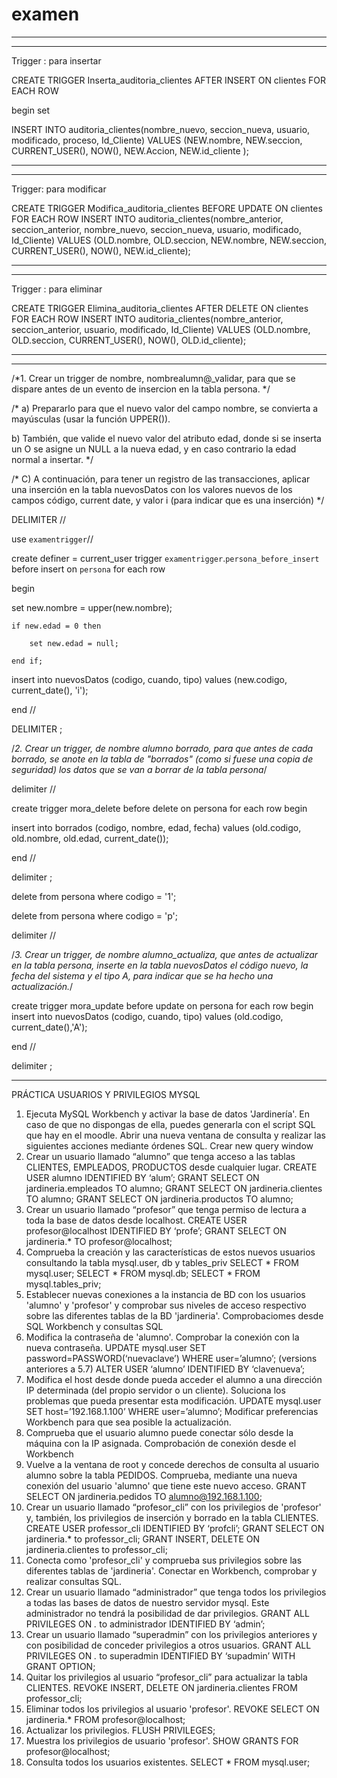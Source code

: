 # examen

---------------

_______________

Trigger : para insertar 

CREATE TRIGGER Inserta_auditoria_clientes AFTER INSERT ON clientes
FOR EACH ROW

begin set 

INSERT INTO auditoria_clientes(nombre_nuevo, seccion_nueva, usuario,
modificado, proceso, Id_Cliente)
VALUES (NEW.nombre, NEW.seccion, CURRENT_USER(), NOW(),
NEW.Accion, NEW.id_cliente );

--------------

______________

Trigger: para modificar

CREATE TRIGGER Modifica_auditoria_clientes BEFORE UPDATE ON clientes
FOR EACH ROW
INSERT INTO auditoria_clientes(nombre_anterior, seccion_anterior,
nombre_nuevo, seccion_nueva, usuario, modificado, Id_Cliente)
VALUES (OLD.nombre, OLD.seccion, NEW.nombre, NEW.seccion,
CURRENT_USER(), NOW(), NEW.id_cliente);

----------------
________________

Trigger : para eliminar

CREATE TRIGGER Elimina_auditoria_clientes AFTER DELETE ON clientes
FOR EACH ROW
INSERT INTO auditoria_clientes(nombre_anterior, seccion_anterior,
usuario, modificado, Id_Cliente)
VALUES (OLD.nombre, OLD.seccion, CURRENT_USER(), NOW(),
OLD.id_cliente);


----------------
________________

/*1. Crear un trigger de nombre, nombrealumn@_validar, 
para que se dispare antes de un evento
de insercion en
la tabla persona. */ 

/* a) Prepararlo para que el nuevo valor del campo nombre, se convierta a 
mayúsculas (usar la función UPPER()). 

b) También, que valide el nuevo valor del atributo edad, donde si se 
inserta un O se asigne un NULL a la nueva edad, y en caso contrario la edad 
normal a insertar. */

/* C) A continuación, para tener un registro de las transacciones, 
aplicar una inserción en la tabla nuevosDatos con los valores nuevos 
de los campos código, current date, y valor i (para indicar que es una inserción) */

DELIMITER //

use `examentrigger`//

create definer = current_user trigger `examentrigger`.`persona_before_insert` 
before insert on `persona` for each row 

begin

set new.nombre = upper(new.nombre);

    if new.edad = 0 then

		set new.edad = null;

	end if;

insert into nuevosDatos (codigo, cuando, tipo) values (new.codigo, current_date(), 'i');


end //

DELIMITER ;

/*2. Crear un trigger, de nombre alumno borrado, para que antes de cada borrado, 
se anote en la tabla de "borrados" (como si fuese una copia de seguridad) 
los datos que se van a borrar de la tabla persona*/

delimiter //

create trigger mora_delete before delete on persona for each row
begin 

insert into borrados (codigo, nombre, edad, fecha) values (old.codigo, old.nombre, old.edad, current_date());

end // 

delimiter ;

delete from persona where codigo = '1';

delete from persona where codigo = 'p';

delimiter //

/*3. Crear un trigger, de nombre alumno_actualiza, que antes de actualizar 
en la tabla persona, inserte en la tabla nuevosDatos el código nuevo, 
la fecha del sistema y el tipo A, para indicar que se ha hecho una actualización.*/

create trigger mora_update before update on persona for each row
begin 
insert into nuevosDatos (codigo, cuando, tipo) values (old.codigo, current_date(),'A');

end // 

delimiter ;

_________________________________________

PRÁCTICA USUARIOS Y PRIVILEGIOS MYSQL
1. Ejecuta MySQL Workbench y activar la base de datos 'Jardinería'. En caso de que no dispongas
de ella, puedes generarla con el script SQL que hay en el moodle. Abrir una nueva ventana de
consulta y realizar las siguientes acciones mediante órdenes SQL.
Crear new query window
2. Crear un usuario llamado “alumno” que tenga acceso a las tablas CLIENTES, EMPLEADOS,
PRODUCTOS desde cualquier lugar.
CREATE USER alumno IDENTIFIED BY ‘alum’;
GRANT SELECT ON jardineria.empleados TO alumno;
GRANT SELECT ON jardineria.clientes TO alumno;
GRANT SELECT ON jardineria.productos TO alumno;
3. Crear un usuario llamado “profesor” que tenga permiso de lectura a toda la base de datos
desde localhost.
CREATE USER profesor@localhost IDENTIFIED BY ‘profe’;
GRANT SELECT ON jardineria.* TO profesor@localhost;
4. Comprueba la creación y las características de estos nuevos usuarios consultando la tabla
mysql.user, db y tables_priv
SELECT * FROM mysql.user;
SELECT * FROM mysql.db;
SELECT * FROM mysql.tables_priv;
5. Establecer nuevas conexiones a la instancia de BD con los usuarios 'alumno' y 'profesor' y
comprobar sus niveles de acceso respectivo sobre las diferentes tablas de la BD 'jardineria'.
Comprobaciomes desde SQL Workbench y consultas SQL
6. Modifica la contraseña de 'alumno'. Comprobar la conexión con la nueva contraseña.
UPDATE mysql.user SET password=PASSWORD(‘nuevaclave’) WHERE user=’alumno’;
(versions anteriores a 5.7)
ALTER USER ‘alumno’ IDENTIFIED BY ‘clavenueva’;
7. Modifica el host desde donde pueda acceder el alumno a una dirección IP determinada (del
propio servidor o un cliente). Soluciona los problemas que pueda presentar esta modificación.
UPDATE mysql.user SET host=’192.168.1.100’ WHERE user=’alumno’;
Modificar preferencias Workbench para que sea posible la actualización.
8. Comprueba que el usuario alumno puede conectar sólo desde la máquina con la IP asignada.
Comprobación de conexión desde el Workbench
9. Vuelve a la ventana de root y concede derechos de consulta al usuario alumno sobre la tabla
PEDIDOS. Comprueba, mediante una nueva conexión del usuario 'alumno' que tiene este
nuevo acceso.
GRANT SELECT ON jardineria.pedidos TO alumno@192.168.1.100;
10. Crear un usuario llamado “profesor_cli” con los privilegios de 'profesor' y, también, los
privilegios de inserción y borrado en la tabla CLIENTES.
CREATE USER professor_cli IDENTIFIED BY ‘profcli’;
GRANT SELECT ON jardineria.* to professor_cli;
GRANT INSERT, DELETE ON jardineria.clientes to professor_cli;
11. Conecta como 'profesor_cli' y comprueba sus privilegios sobre las diferentes tablas de
'jardineria'.
Conectar en Workbench, comprobar y realizar consultas SQL.
12. Crear un usuario llamado “administrador” que tenga todos los privilegios a todas las bases de
datos de nuestro servidor mysql. Este administrador no tendrá la posibilidad de dar
privilegios.
GRANT ALL PRIVILEGES ON *.* to administrador IDENTIFIED BY ‘admin’;
13. Crear un usuario llamado “superadmin” con los privilegios anteriores y con posibilidad de
conceder privilegios a otros usuarios.
GRANT ALL PRIVILEGES ON *.* to superadmin IDENTIFIED BY ‘supadmin’ WITH GRANT OPTION;
14. Quitar los privilegios al usuario “profesor_cli” para actualizar la tabla CLIENTES.
REVOKE INSERT, DELETE ON jardineria.clientes FROM professor_cli;
15. Eliminar todos los privilegios al usuario 'profesor'.
REVOKE SELECT ON jardineria.* FROM profesor@localhost;
16. Actualizar los privilegios.
FLUSH PRIVILEGES;
17. Muestra los privilegios de usuario 'profesor'.
SHOW GRANTS FOR profesor@localhost;
18. Consulta todos los usuarios existentes.
SELECT * FROM mysql.user;
